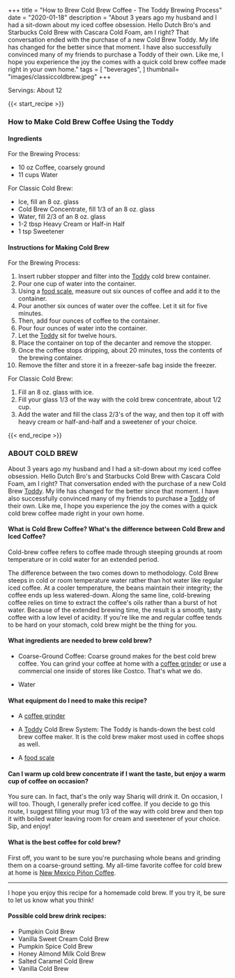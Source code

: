 +++
title = "How to Brew Cold Brew Coffee - The Toddy Brewing Process"
date = "2020-01-18"
description = "About 3 years ago my husband and I had a sit-down about my iced coffee obsession. Hello Dutch Bro's and Starbucks Cold Brew with Cascara Cold Foam, am I right? That conversation ended with the purchase of a new Cold Brew Toddy. My life has changed for the better since that moment. I have also successfully convinced many of my friends to purchase a Toddy of their own. Like me, I hope you experience the joy the comes with a quick cold brew coffee made right in your own home."
tags = [
    "beverages",
]
thumbnail= "images/classiccoldbrew.jpeg"
+++

Servings: About 12 <!--more-->

{{< start_recipe >}}

### How to Make Cold Brew Coffee Using the Toddy 

#### Ingredients 

For the Brewing Process: 

* 10 oz Coffee, coarsely ground
* 11 cups Water 

For Classic Cold Brew: 

* Ice, fill an 8 oz. glass 
* Cold Brew Concentrate, fill 1/3 of an 8 oz. glass
* Water, fill 2/3 of an 8 oz. glass
* 1-2 tbsp Heavy Cream or Half-in Half
* 1 tsp Sweetener 

#### Instructions for Making Cold Brew

For the Brewing Process: 

1. Insert rubber stopper and filter into the [Toddy](https://amzn.to/3CMQ03P) cold brew container. 
2. Pour one cup of water into the container.
3. Using a [food scale](https://amzn.to/3rhiS1S), measure out six ounces of coffee and add it to the container.
4. Pour another six ounces of water over the coffee. Let it sit for five minutes.
5. Then, add four ounces of coffee to the container.
6. Pour four ounces of water into the container.
7. Let the [Toddy](https://amzn.to/3CMQ03P) sit for twelve hours. 
8. Place the container on top of the decanter and remove the stopper.
9. Once the coffee stops dripping, about 20 minutes, toss the contents of the brewing container.
10. Remove the filter and store it in a freezer-safe bag inside the freezer.  

For Classic Cold Brew: 

1. Fill an 8 oz. glass with ice.
2. Fill your glass 1/3 of the way with the cold brew concentrate, about 1/2 cup.  
3. Add the water and fill the class 2/3's of the way, and then top it off with heavy cream or half-and-half and a sweetener of your choice. 

{{< end_recipe >}}

### ABOUT COLD BREW 

About 3 years ago my husband and I had a sit-down about my iced coffee obsession. Hello Dutch Bro's and Starbucks Cold Brew with Cascara Cold Foam, am I right? That conversation ended with the purchase of a new Cold Brew [Toddy](https://amzn.to/3CMQ03P). My life has changed for the better since that moment. I have also successfully convinced many of my friends to purchase a [Toddy](https://amzn.to/3CMQ03P) of their own. Like me, I hope you experience the joy the comes with a quick cold brew coffee made right in your own home.

#### What is Cold Brew Coffee? What's the difference between Cold Brew and Iced Coffee? 

Cold-brew coffee refers to coffee made through steeping grounds at room temperature or in cold water for an extended period. 

The difference between the two comes down to methodology. Cold Brew steeps in cold or room temperature water rather than hot water like regular iced coffee. At a cooler temperature, the beans maintain their integrity; the coffee ends up less watered-down. Along the same line, cold-brewing coffee relies on time to extract the coffee's oils rather than a burst of hot water. Because of the extended brewing time, the result is a smooth, tasty coffee with a low level of acidity. If you're like me and regular coffee tends to be hard on your stomach, cold brew might be the thing for you. 

#### What ingredients are needed to brew cold brew?

* Coarse-Ground Coffee: Coarse ground makes for the best cold brew coffee. You can grind your coffee at home with a [coffee grinder](https://amzn.to/2XU1KSU) or use a commercial one inside of stores like Costco. That's what we do. 

* Water 

#### What equipment do I need to make this recipe?

* A [coffee grinder](https://amzn.to/2XU1KSU)

* A [Toddy](https://amzn.to/3CMQ03P) Cold Brew System: The Toddy is hands-down the best cold brew coffee maker. It is the cold brew maker most used in coffee shops as well. 

* A [food scale](https://amzn.to/3rhiS1SP)

#### Can I warm up cold brew concentrate if I want the taste, but enjoy a warm cup of coffee on occasion? 

You sure can. In fact, that's the only way Shariq will drink it. On occasion, I will too. Though, I generally prefer iced coffee. If you decide to go this route, I suggest filling your mug 1/3 of the way with cold brew and then top it with boiled water leaving room for cream and sweetener of your choice. Sip, and enjoy! 

#### What is the best coffee for cold brew? 

First off, you want to be sure you're purchasing whole beans and grinding them on a coarse-ground setting. My all-time favorite coffee for cold brew at home is [New Mexico Piñon Coffee](https://amzn.to/3CRCiwz).  

---- 

I hope you enjoy this recipe for a homemade cold brew. If you try it, be sure to let us know what you think!

#### Possible cold brew drink recipes:
* Pumpkin Cold Brew 
* Vanilla Sweet Cream Cold Brew
* Pumpkin Spice Cold Brew 
* Honey Almond Milk Cold Brew 
* Salted Caramel Cold Brew 
* Vanilla Cold Brew 

